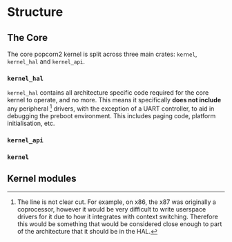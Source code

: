 # Structure

## The Core

The core popcorn2 kernel is split across three main crates: `kernel`, `kernel_hal` and `kernel_api`.

### `kernel_hal`

`kernel_hal` contains all architecture specific code required for the core kernel to operate, and no more. This means it specifically **does not include** any peripheral [^1] drivers, with the exception of a UART controller, to aid in debugging the preboot environment. This includes paging code, platform initialisation, etc.

### `kernel_api`

### `kernel`

## Kernel modules

[^1]: The line is not clear cut. For example, on x86, the x87 was originally a coprocessor, however it would be very difficult to write userspace drivers for it due to how it integrates with context switching. Therefore this would be something that would be considered close enough to part of the architecture that it should be in the HAL.
